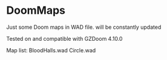 # DoomMaps
Just some Doom maps in WAD file. will be constantly updated

Tested on and compatible with GZDoom 4.10.0

Map list:
 BloodHalls.wad
 Circle.wad
